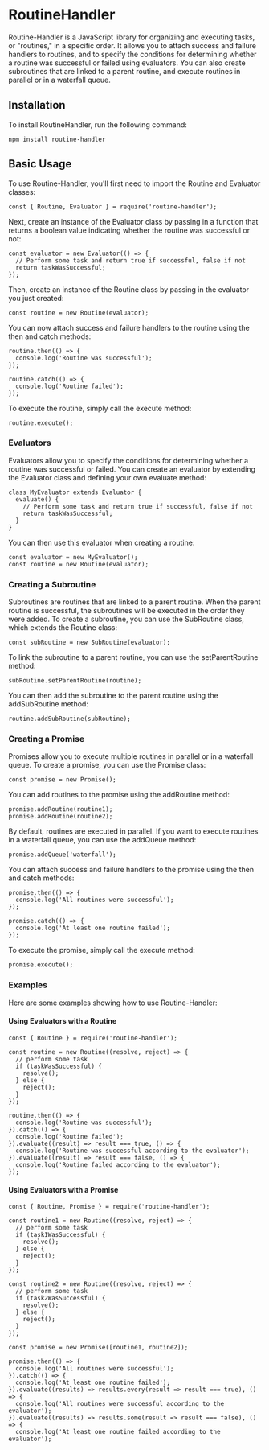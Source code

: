 # RoutineHandler
Routine-Handler is a JavaScript library for organizing and executing tasks, or "routines," in a specific order. It allows you to attach success and failure handlers to routines, and to specify the conditions for determining whether a routine was successful or failed using evaluators. You can also create subroutines that are linked to a parent routine, and execute routines in parallel or in a waterfall queue.

## Installation
To install RoutineHandler, run the following command:

```
npm install routine-handler
```

## Basic Usage
To use Routine-Handler, you'll first need to import the Routine and Evaluator classes:

```
const { Routine, Evaluator } = require('routine-handler');
```

Next, create an instance of the Evaluator class by passing in a function that returns a boolean value indicating whether the routine was successful or not:

```
const evaluator = new Evaluator(() => {
  // Perform some task and return true if successful, false if not
  return taskWasSuccessful;
});
```

Then, create an instance of the Routine class by passing in the evaluator you just created:

```
const routine = new Routine(evaluator);

```

You can now attach success and failure handlers to the routine using the then and catch methods:

```
routine.then(() => {
  console.log('Routine was successful');
});

routine.catch(() => {
  console.log('Routine failed');
});

```

To execute the routine, simply call the execute method:

```
routine.execute();

```
### Evaluators
Evaluators allow you to specify the conditions for determining whether a routine was successful or failed. You can create an evaluator by extending the Evaluator class and defining your own evaluate method:

```
class MyEvaluator extends Evaluator {
  evaluate() {
    // Perform some task and return true if successful, false if not
    return taskWasSuccessful;
  }
}

```

You can then use this evaluator when creating a routine:

```
const evaluator = new MyEvaluator();
const routine = new Routine(evaluator);

```

### Creating a Subroutine
Subroutines are routines that are linked to a parent routine. When the parent routine is successful, the subroutines will be executed in the order they were added. To create a subroutine, you can use the SubRoutine class, which extends the Routine class:

```
const subRoutine = new SubRoutine(evaluator);

```

To link the subroutine to a parent routine, you can use the setParentRoutine method:

```
subRoutine.setParentRoutine(routine);

```

You can then add the subroutine to the parent routine using the addSubRoutine method:

```
routine.addSubRoutine(subRoutine);

```

### Creating a Promise
Promises allow you to execute multiple routines in parallel or in a waterfall queue. To create a promise, you can use the Promise class:

```
const promise = new Promise();

```

You can add routines to the promise using the addRoutine method:

```
promise.addRoutine(routine1);
promise.addRoutine(routine2);

```

By default, routines are executed in parallel. If you want to execute routines in a waterfall queue, you can use the addQueue method:

```
promise.addQueue('waterfall');
```

You can attach success and failure handlers to the promise using the then and catch methods:

```
promise.then(() => {
  console.log('All routines were successful');
});

promise.catch(() => {
  console.log('At least one routine failed');
});

```

To execute the promise, simply call the execute method:

```
promise.execute();

```

### Examples
Here are some examples showing how to use Routine-Handler:

#### Using Evaluators with a Routine

```
const { Routine } = require('routine-handler');

const routine = new Routine((resolve, reject) => {
  // perform some task
  if (taskWasSuccessful) {
    resolve();
  } else {
    reject();
  }
});

routine.then(() => {
  console.log('Routine was successful');
}).catch(() => {
  console.log('Routine failed');
}).evaluate((result) => result === true, () => {
  console.log('Routine was successful according to the evaluator');
}).evaluate((result) => result === false, () => {
  console.log('Routine failed according to the evaluator');
});

```

#### Using Evaluators with a Promise

```
const { Routine, Promise } = require('routine-handler');

const routine1 = new Routine((resolve, reject) => {
  // perform some task
  if (task1WasSuccessful) {
    resolve();
  } else {
    reject();
  }
});

const routine2 = new Routine((resolve, reject) => {
  // perform some task
  if (task2WasSuccessful) {
    resolve();
  } else {
    reject();
  }
});

const promise = new Promise([routine1, routine2]);

promise.then(() => {
  console.log('All routines were successful');
}).catch(() => {
  console.log('At least one routine failed');
}).evaluate((results) => results.every(result => result === true), () => {
  console.log('All routines were successful according to the evaluator');
}).evaluate((results) => results.some(result => result === false), () => {
  console.log('At least one routine failed according to the evaluator');

```
